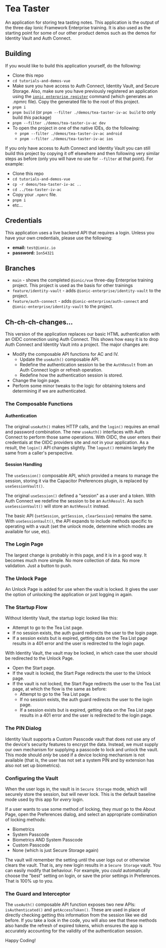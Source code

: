# Tea Taster

An application for storing tea tasting notes. This application is the output of the three day Ionic Framework Enterprise training. It is also used as the starting point for some of our other product demos such as the demos for Identity Vault and Auth Connect.

## Building

If you would like to build this application yourself, do the following:

- Clone this repo
- `cd tutorials-and-demos-vue`
- Make sure you have access to Auth Connect, Identity Vault, and Secure Storage. Also, make sure you have previously registered an application using the [`ionic enterprise register`](https://ionicframework.com/docs/cli/commands/enterprise-register) command (which generates an .npmrc file). Copy the generated file to the root of this project.
- `pnpm i`
- `pnpm build` (or `pnpm --filter ./demos/tea-taster-iv-ac build` to only build _this_ package)
- `pnpm --filter ./demos/tea-taster-iv-ac dev`
- To open the project in one of the native IDEs, do the following:
  - `pnpm --filter ./demos/tea-taster-iv-ac android`
  - `pnpm --filter ./demos/tea-taster-iv-ac ios`

If you only have access to Auth Connect and Identity Vault you can still build this project by copying it off elsewhere and then following very similar steps as before (only you will have no use for `--filter` at that point). For example:

- Clone this repo
- `cd tutorials-and-demos-vue`
- `cp -r demos/tea-taster-iv-ac ..`
- `cd ../tea-taster-iv-ac`
- Copy your `.npmrc` file.
- `pnpm i`
- etc...

## Credentials

This application uses a live backend API that requires a login. Unless you have your own credentials, please use the following:

- **email:** `test@ionic.io`
- **password:** `Ion54321`

## Branches

- `main` - shows the completed `@ionic/vue` three-day Enterprise training project. This project is used as the basis for other trainings
- `feature/identity-vault` - adds `@ionic-enterprise/identity-vault` to the project.
- `feature/auth-connect` - adds `@ionic-enterprise/auth-connect` and `@ionic-enterprise/identity-vault` to the project.

## Ch-ch-ch-changes...

This version of the application replaces our basic HTML authentication with an OIDC connection using Auth Connect. This shows how easy it is to drop Auth Connect and Identity Vault into a project. The major changes are:

- Modify the composable API functions for AC and IV.
  - Update the `useAuth()` composable API.
  - Redefine the authentication session to be the `AuthResult` from an Auth Connect login or refresh operation.
  - Redefine how the authentication session is stored.
- Change the login page.
- Perform some minor tweaks to the logic for obtaining tokens and determining if we are authenticated.

### The Composable Functions

#### Authentication

The original `useAuth()` makes HTTP calls, and the `login()` requires an email and password combination. The new `useAuth()` interfaces with Auth Connect to perform those same operations. With OIDC, the user enters their credentials at the OIDC providers site and _not_ in your application. As a result, the `login()` API changes slightly. The `logout()` remains largely the same from a caller's perspective.

#### Session Handling

The `useSession()` composable API, which provided a means to manage the session, storing it via the Capacitor Preferences plugin, is replaced by `useSessionVault()`.

The original `useSession()` defined a "session" as a user and a token. With Auth Connect we redefine the session to be an `AuthResult`. As such `useSessionVault()` will store an `AuthResult` instead.

The basic API (`setSession`, `getSession`, `clearSession`) remains the same. With `useSessionVault()`, the API expands to include methods specific to operating with a vault (set the unlock mode, determine which modes are available for use, etc).

### The Login Page

The largest change is probably in this page, and it is in a good way. It becomes much more simple. No more collection of data. No more validation. Just a button to push.

### The Unlock Page

An Unlock Page is added for use when the vault is locked. It gives the user the option of unlocking the application or just logging in again.

### The Startup Flow

Without Identity Vault, the startup logic looked like this:

- Attempt to go to the Tea List page.
- If no session exists, the auth guard redirects the user to the login page.
- If a session exists but is expired, getting data on the Tea List page results in a 401 error and the user is redirected to the login page.

With Identity Vault, the vault may be locked, in which case the user should be redirected to the Unlock Page.

- Open the Start page.
- If the vault is locked, the Start Page redirects the user to the Unlock page.
- If the vault is not locked, the Start Page redirects the user to the Tea List page, at which the flow is the same as before:
  - Attempt to go to the Tea List page.
  - If no session exists, the auth guard redirects the user to the login page.
  - If a session exists but is expired, getting data on the Tea List page results in a 401 error and the user is redirected to the login page.

### The PIN Dialog

Identity Vault supports a Custom Passcode vault that does not use any of the device's security features to encrypt the data. Instead, we must supply our own mechanism for supplying a passcode to lock and unlock the vault. This mode should _only_ be used if a device locking mechanism is not available (that is, the user has not set a system PIN and by extension has also not set up biometrics).

### Configuring the Vault

When the user logs in, the vault is in `Secure Storage` mode, which will securely store the session, but will never lock. This is the default baseline mode used by this app for _every_ login.

If a user wants to use some method of locking, they _must_ go to the About Page, open the Preferences dialog, and select an appropriate combination of locking methods:

- Biometrics
- System Passcode
- Biometrics AND System Passcode
- Custom Passcode
- None (which is just Secure Storage again)

The vault will remember the setting until the user logs out or otherwise clears the vault. That is, any new login results in a `Secure Storage` vault. You can easily modify that behaviour. For example, you _could_ automatically choose the "best" setting on login, or save the prior settings in Preferences. That is 100% up to you.

### The Guard and Interceptor

The `useAuth()` composable API function exposes two new APIs: `isAuthenticated()` and `getAccessToken()`. These are used in place of directly checking getting this information from the session like we did before. If you take a look in the code, you will also see that these methods also handle the refresh of expired tokens, which ensures the app is accurately accounting for the validity of the authentication session.

Happy Coding!
